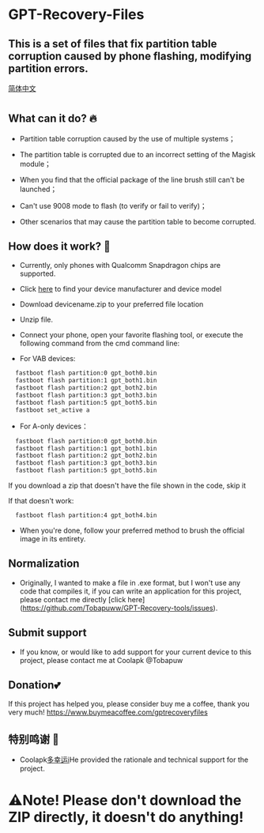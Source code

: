 # GPT-Recovery-Files
## This is a set of files that fix partition table corruption caused by phone flashing, modifying partition errors.

[简体中文](https://github.com/Tobapuww/GPT-Recovery-Files/edit/main/README.md)
 #
## What can it do? 🔥

  - Partition table corruption caused by the use of multiple systems；
  
  - The partition table is corrupted due to an incorrect setting of the Magisk module；
  
  - When you find that the official package of the line brush still can't be launched；
  
  - Can't use 9008 mode to flash (to verify or fail to verify)；
  
  - Other scenarios that may cause the partition table to become corrupted.
  
  
 ## How does it work? 🚀
 
- Currently, only phones with Qualcomm Snapdragon chips are supported.
  
- Click [here](https://github.com/Tobapuww/GPT-Recovery-tools/device) to find your device manufacturer and device model

- Download devicename.zip to your preferred file location
  
- Unzip file.
  
- Connect your phone, open your favorite flashing tool, or execute the following command from the cmd command line:

- For VAB devices:
  
```bat
  fastboot flash partition:0 gpt_both0.bin
  fastboot flash partition:1 gpt_both1.bin
  fastboot flash partition:2 gpt_both2.bin
  fastboot flash partition:3 gpt_both3.bin
  fastboot flash partition:5 gpt_both5.bin
  fastboot set_active a
```
- For A-only devices：

```bat
  fastboot flash partition:0 gpt_both0.bin
  fastboot flash partition:1 gpt_both1.bin
  fastboot flash partition:2 gpt_both2.bin
  fastboot flash partition:3 gpt_both3.bin
  fastboot flash partition:5 gpt_both5.bin
```

If you download a zip that doesn't have the file shown in the code, skip it

If that doesn't work:
```bat
  fastboot flash partition:4 gpt_both4.bin
```

- When you're done, follow your preferred method to brush the official image in its entirety.
  
## Normalization
- Originally, I wanted to make a file in .exe format, but I won't use any code that compiles it, if you can write an application for this project, please contact me directly [click here] (https://github.com/Tobapuww/GPT-Recovery-tools/issues).

## Submit support
- If you know, or would like to add support for your current device to this project, please contact me at Coolapk @Tobapuw

## Donation💕
If this project has helped you, please consider buy me a coffee, thank you very much!
https://www.buymeacoffee.com/gptrecoveryfiles


## 特别鸣谢 🤝
- Coolapk[多幸运i](http://www.coolapk.com/u/8160711)He provided the rationale and technical support for the project.

# ⚠️Note! Please don't download the ZIP directly, it doesn't do anything!